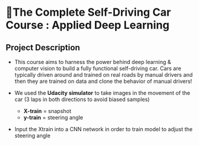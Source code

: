 # 🚗The Complete Self-Driving Car Course :  Applied Deep Learning 
## Project Description

* This course aims to harness the power behind deep learning & computer vision to build a fully functional self-driving car. Cars are typically driven around and trained on real roads by manual drivers and then they are trained on data and clone the behavior of manual drivers!

* We used the **Udacity simulator** to take images in the movement of the car (3 laps in both directions to avoid biased samples)
  * **X-train** = snapshot
  * **y-train**  = steering angle
* Input the Xtrain  into a CNN network in order to train model to adjust the steering angle

